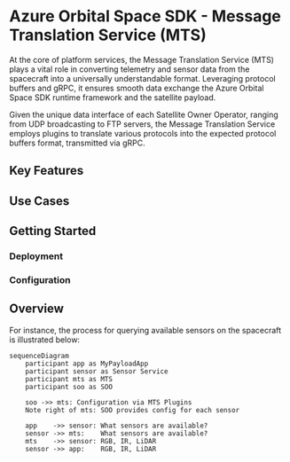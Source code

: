 # Azure Orbital Space SDK - Message Translation Service (MTS)

At the core of platform services, the Message Translation Service (MTS) plays a vital role in converting telemetry and sensor data from the spacecraft into a universally understandable format. Leveraging protocol buffers and gRPC, it ensures smooth data exchange the Azure Orbital Space SDK runtime framework and the satellite payload.

Given the unique data interface of each Satellite Owner Operator, ranging from UDP broadcasting to FTP servers, the Message Translation Service employs plugins to translate various protocols into the expected protocol buffers format, transmitted via gRPC.

## Key Features

## Use Cases

## Getting Started

### Deployment

### Configuration

<!-- TODO: Finish this documentation -->

## Overview

For instance, the process for querying available sensors on the spacecraft is illustrated below:

```mermaid
sequenceDiagram
    participant app as MyPayloadApp
    participant sensor as Sensor Service
    participant mts as MTS
    participant soo as SOO

    soo ->> mts: Configuration via MTS Plugins
    Note right of mts: SOO provides config for each sensor
    
    app    ->> sensor: What sensors are available?
    sensor ->> mts:    What sensors are available?
    mts    ->> sensor: RGB, IR, LiDAR
    sensor ->> app:    RGB, IR, LiDAR
```